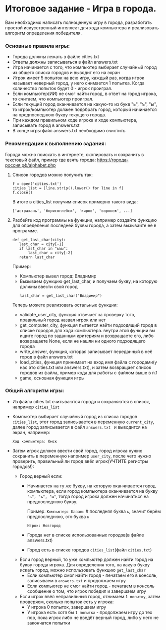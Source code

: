 # Итоговое задание - Игра в города.

Вам необходимо написать полноценную игру в города, разработать простой
искусственный интеллект для хода компьютера и реализовать алгоритм определения
победителя.


### Основные правила игры:

- Города должны лежать в файле cities.txt
- Ответы должны записываться в файл answers.txt
- Игра начинается с того, что компьютер выбирает случайный город из 
  общего списка городов и выводит его на экран
- Игрок имеет 5 попыток на всю игру, каждый раз, когда игрок называет
  неверный город, у него снимается 1 попытка. Когда количество попыток
  будет 0 - игрок проиграл.
- Если компьютер(ИИ) не смог найти город, в ответ на город игрока, то
  считаем, что компьютер проиграл.
- Если текущий город оканчивается на какую-то из букв "ь", "ъ", "ы", то игрок/компьютер 
  должен подобрать город, который начинается на предпоследнюю букву текущего города.
- При каждом правильном ходе игрока и ходе компьютера, записывать город в answers.txt
- В конце игры файл answers.txt необходимо очистить


### Рекомендации к выполнению задания:

Города можно поискать в интернете, скопировать и сохранить в текстовый файл, пример где взять города: https://города-россия.рф/alphabet.php

1. Список городов можно получить так:

    ```python3
    f = open('cities.txt')
    cities_list = [line.strip().lower() for line in f]
    f.close()
    ```

    В итоге в cities_list получим список примерно такого вида:

    `['астрахань', 'борисоглебск', 'киров', 'воронеж', ...]`


2. Разбейте код программы на функции, например создайте функцию для определения последней буквы города,
   а затем вызывайте её в программе.
    ```python3
   def get_last_char(city):
       last_char = city[-1]
       if last_char in "ьъы":
           last_char = city[-2]
       return last_char
    ```
   Пример:
   - Компьютер вывел город: Владимир
   - Вызываем функцию get_last_char, и получаем букву, на которую должны ввести свой город
     ```python3
     last_char = get_last_char("Владимир")
     ```
   
   Теперь можете реализовать остальные функции:
   - validate_user_city, функция отвечает за проверку того, правильный город назвал игрок или нет
   - get_computer_city, функция пытается найти подходящий город в списке городов для хода компьютера.
     внутри этой функции вы ищите город по заданным критериям и возвращаете его, либо возвращаете None,
     если не нашли ни одного подходящего города
   - write_answer, функция, которая записывает переданный в неё город в файл answers.txt
   - load_cities, функция принимает на вход имя файла с городами(у нас это cities.txt или answers.txt),
     и затем возвращает список городов из файла, пример кода для работы с файлом выше в п.1
   - game, основная функция игры

### Общий алгоритм игры:

- Из файла cities.txt считываются города и сохраняются в список, например `cities_list`
- Компьютер выбирает случайный город из списка городов `cities_list`,
  этот город записывается в переменную `current_city`, далее город записывается в файл `answers.txt `
  и выводится на экран, например: 

    `Ход компьютера: Омск`
- Затем игрок должен ввести свой город, город игрока нужно сохранить в переменную например `user_city`,
  после чего нужно проверить, правильный ли город ввёл игрок(УЧТИТЕ регистры городов!):
  - Город верный если:
    - Начинается на ту же букву, на которую оканчивается город компьютера, если город компьютера оканчивается
      на букву `"ь", "ъ", "ы"`, тогда город игрока должен начинаться на предпоследнюю букву.
      
      Пример:
      `Компьютер: Казань`  # последняя буква `ь`, значит берём предпоследнюю, это буква `н`

      `Игрок: Новгород`
    - Города нет в списке использованных городов(в файле answers.txt)
    - Город есть в списке городов `cities_list`(файл `cities.txt`)
  - Если город верный, то уже компьютер должен найти город на букву города игрока. 
    Для определения того, на какую букву искать город, можно использовать функцию `get_last_char`
    - Если компьютер смог найти город - печатаем его в консоль, записываем в `answers.txt` и продолжаем игру
    - Если компьютер не смог найти город - печатаем в консоль сообщение о том, что игрок победил и завершаем игру
  - Если игрок ввёл неправильный город, отнимаем `1 попытку`, затем проверяем, сколько попыток есть у игрока:
    - У игрока 0 попыток, завершаем игру
    - У игрока есть хотя бы `1 попытка` - продолжаем игру до тех пор, пока игрок либо не введёт верный город, либо 
      у него не закончатся попытки

